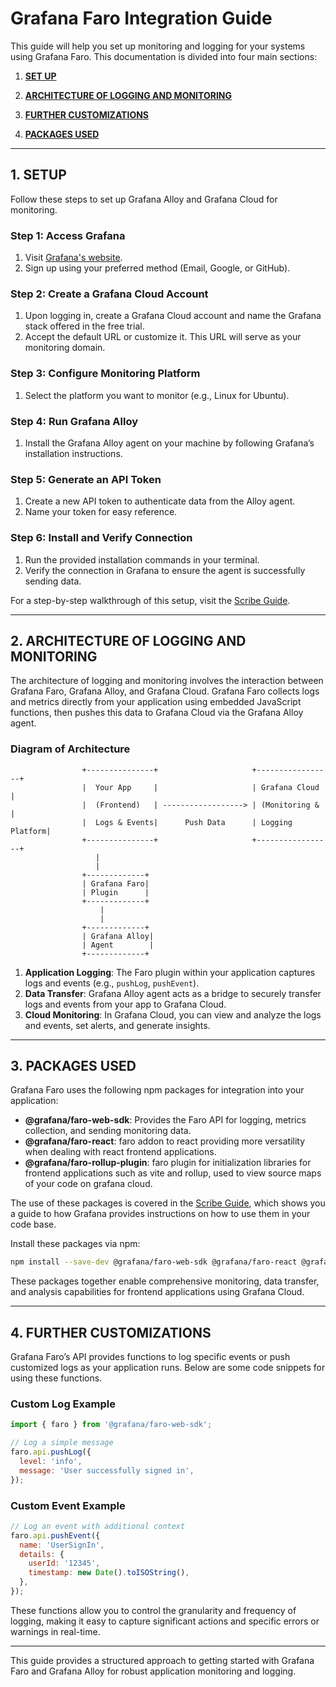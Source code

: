 
# Grafana Faro Integration Guide

This guide will help you set up monitoring and logging for your systems using Grafana Faro. This documentation is divided into four main sections: 
1. [**SET UP**](#1-setup)

2. [**ARCHITECTURE OF LOGGING AND MONITORING**](#2-architecture-of-logging-and-monitoring) 

3. [**FURTHER CUSTOMIZATIONS**](#3-further-customizations)

4. [**PACKAGES USED**](#4-packages-used)

---

## 1. SETUP

Follow these steps to set up Grafana Alloy and Grafana Cloud for monitoring.

### Step 1: Access Grafana
1. Visit [Grafana's website](https://grafana.com/).
2. Sign up using your preferred method (Email, Google, or GitHub).

### Step 2: Create a Grafana Cloud Account
1. Upon logging in, create a Grafana Cloud account and name the Grafana stack offered in the free trial.
2. Accept the default URL or customize it. This URL will serve as your monitoring domain.

### Step 3: Configure Monitoring Platform
1. Select the platform you want to monitor (e.g., Linux for Ubuntu).

### Step 4: Run Grafana Alloy
1. Install the Grafana Alloy agent on your machine by following Grafana’s installation instructions.

### Step 5: Generate an API Token
1. Create a new API token to authenticate data from the Alloy agent.
2. Name your token for easy reference.

### Step 6: Install and Verify Connection
1. Run the provided installation commands in your terminal.
2. Verify the connection in Grafana to ensure the agent is successfully sending data.

For a step-by-step walkthrough of this setup, visit the [Scribe Guide](https://scribehow.com/shared/Creating_an_Account_and_Setting_Up_Grafana_Alloy__9EpUweIMRDyyjbSSgOKYCw).

---

## 2. ARCHITECTURE OF LOGGING AND MONITORING

The architecture of logging and monitoring involves the interaction between Grafana Faro, Grafana Alloy, and Grafana Cloud. Grafana Faro collects logs and metrics directly from your application using embedded JavaScript functions, then pushes this data to Grafana Cloud via the Grafana Alloy agent.

### Diagram of Architecture
                    +---------------+                     +-----------------+
                    |  Your App     |                     | Grafana Cloud   |
                    |  (Frontend)   | ------------------> | (Monitoring &   |
                    |  Logs & Events|      Push Data      | Logging Platform|
                    +---------------+                     +-----------------+
                       |
                       |
                    +-------------+
                    | Grafana Faro|
                    | Plugin      |
                    +-------------+
                        |
                        |
                    +-------------+
                    | Grafana Alloy|
                    | Agent        |
                    +-------------+


1. **Application Logging**: The Faro plugin within your application captures logs and events (e.g., `pushLog`, `pushEvent`).
2. **Data Transfer**: Grafana Alloy agent acts as a bridge to securely transfer logs and events from your app to Grafana Cloud.
3. **Cloud Monitoring**: In Grafana Cloud, you can view and analyze the logs and events, set alerts, and generate insights.

---

## 3. PACKAGES USED

Grafana Faro uses the following npm packages for integration into your application:

- **@grafana/faro-web-sdk**: Provides the Faro API for logging, metrics collection, and sending monitoring data.
- **@grafana/faro-react**: faro addon to react providing more versatility when dealing with react frontend applications.
- **@grafana/faro-rollup-plugin**: faro plugin for initialization libraries for frontend applications such as vite and rollup, used to view source maps of your code on grafana cloud.

The use of these packages is covered in the [Scribe Guide](https://scribehow.com/shared/Creating_an_Account_and_Setting_Up_Grafana_Alloy__9EpUweIMRDyyjbSSgOKYCw), which shows you a guide to how Grafana provides instructions on how to use them in your code base.

Install these packages via npm:
```bash
npm install --save-dev @grafana/faro-web-sdk @grafana/faro-react @grafana/faro-rollup-plugin
```

These packages together enable comprehensive monitoring, data transfer, and analysis capabilities for frontend applications using Grafana Cloud.

---

## 4. FURTHER CUSTOMIZATIONS

Grafana Faro’s API provides functions to log specific events or push customized logs as your application runs. Below are some code snippets for using these functions.

### Custom Log Example
```javascript
import { faro } from '@grafana/faro-web-sdk';

// Log a simple message
faro.api.pushLog({
  level: 'info',
  message: 'User successfully signed in',
});
```

### Custom Event Example
```javascript
// Log an event with additional context
faro.api.pushEvent({
  name: 'UserSignIn',
  details: {
    userId: '12345',
    timestamp: new Date().toISOString(),
  },
});
```

These functions allow you to control the granularity and frequency of logging, making it easy to capture significant actions and specific errors or warnings in real-time.

---

This guide provides a structured approach to getting started with Grafana Faro and Grafana Alloy for robust application monitoring and logging.